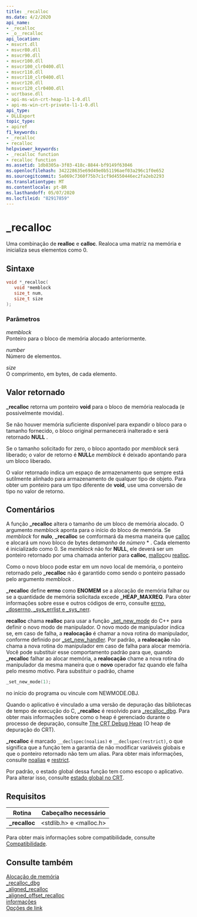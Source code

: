 ```yaml
---
title: _recalloc
ms.date: 4/2/2020
api_name:
- _recalloc
- _o__recalloc
api_location:
- msvcrt.dll
- msvcr80.dll
- msvcr90.dll
- msvcr100.dll
- msvcr100_clr0400.dll
- msvcr110.dll
- msvcr110_clr0400.dll
- msvcr120.dll
- msvcr120_clr0400.dll
- ucrtbase.dll
- api-ms-win-crt-heap-l1-1-0.dll
- api-ms-win-crt-private-l1-1-0.dll
api_type:
- DLLExport
topic_type:
- apiref
f1_keywords:
- _recalloc
- recalloc
helpviewer_keywords:
- _recalloc function
- recalloc function
ms.assetid: 1db8305a-3f03-418c-8844-bf9149f63046
ms.openlocfilehash: 342228635e69d49e0b51196aef03a296c1f0e652
ms.sourcegitcommit: 5a069c7360f75b7c1cf9d4550446ec2fa2eb2293
ms.translationtype: MT
ms.contentlocale: pt-BR
ms.lasthandoff: 05/07/2020
ms.locfileid: "82917859"
---
```

# <a name="_recalloc"></a>_recalloc

Uma combinação de **realloc** e **calloc**. Realoca uma matriz na memória e inicializa seus elementos como 0.

## <a name="syntax"></a>Sintaxe

```C
void *_recalloc(
   void *memblock
   size_t num,
   size_t size
);
```

### <a name="parameters"></a>Parâmetros

*memblock*<br/>
Ponteiro para o bloco de memória alocado anteriormente.

*number*<br/>
Número de elementos.

*size*<br/>
O comprimento, em bytes, de cada elemento.

## <a name="return-value"></a>Valor retornado

**_recalloc** retorna um ponteiro **void** para o bloco de memória realocada (e possivelmente movida).

Se não houver memória suficiente disponível para expandir o bloco para o tamanho fornecido, o bloco original permanecerá inalterado e será retornado **NULL** .

Se o tamanho solicitado for zero, o bloco apontado por *memblock* será liberado; o valor de retorno é **NULL**e *memblock* é deixado apontando para um bloco liberado.

O valor retornado indica um espaço de armazenamento que sempre está sutilmente alinhado para armazenamento de qualquer tipo de objeto. Para obter um ponteiro para um tipo diferente de **void**, use uma conversão de tipo no valor de retorno.

## <a name="remarks"></a>Comentários

A função **_recalloc** altera o tamanho de um bloco de memória alocado. O argumento *memblock* aponta para o início do bloco de memória. Se *memblock* for **nulo**, **_recalloc** se comformará da mesma maneira que [calloc](calloc.md) e alocará um novo bloco de bytes de*tamanho* de *número* * . Cada elemento é inicializado como 0. Se *memblock* não for **NULL**, ele deverá ser um ponteiro retornado por uma chamada anterior para **calloc**, [malloc](malloc.md)ou [realloc](realloc.md).

Como o novo bloco pode estar em um novo local de memória, o ponteiro retornado pelo **_recalloc** não é garantido como sendo o ponteiro passado pelo argumento *memblock* .

**_recalloc** define **errno** como **ENOMEM** se a alocação de memória falhar ou se a quantidade de memória solicitada excede **_HEAP_MAXREQ**. Para obter informações sobre esse e outros códigos de erro, consulte [errno, _doserrno, _sys_errlist e _sys_nerr](../../c-runtime-library/errno-doserrno-sys-errlist-and-sys-nerr.md).

**recalloc** chama **realloc** para usar a função [_set_new_mode](set-new-mode.md) do C++ para definir o novo modo de manipulador. O novo modo de manipulador indica se, em caso de falha, a **realocação** é chamar a nova rotina do manipulador, conforme definido por [_set_new_handler](set-new-handler.md). Por padrão, a **realocação** não chama a nova rotina do manipulador em caso de falha para alocar memória. Você pode substituir esse comportamento padrão para que, quando **_recalloc** falhar ao alocar memória, a **realocação** chame a nova rotina do manipulador da mesma maneira que o **novo** operador faz quando ele falha pelo mesmo motivo. Para substituir o padrão, chame

```C
_set_new_mode(1);
```

no início do programa ou vincule com NEWMODE.OBJ.

Quando o aplicativo é vinculado a uma versão de depuração das bibliotecas de tempo de execução do C, **_recalloc** é resolvido para [_recalloc_dbg](recalloc-dbg.md). Para obter mais informações sobre como o heap é gerenciado durante o processo de depuração, consulte [The CRT Debug Heap](/visualstudio/debugger/crt-debug-heap-details) (O heap de depuração do CRT).

**_recalloc** é marcado `__declspec(noalias)` e `__declspec(restrict)`, o que significa que a função tem a garantia de não modificar variáveis globais e que o ponteiro retornado não tem um alias. Para obter mais informações, consulte [noalias](../../cpp/noalias.md) e [restrict](../../cpp/restrict.md).

Por padrão, o estado global dessa função tem como escopo o aplicativo. Para alterar isso, consulte [estado global no CRT](../global-state.md).

## <a name="requirements"></a>Requisitos

|Rotina|Cabeçalho necessário|
|-------------|---------------------|
|**_recalloc**|\<stdlib.h> e \<malloc.h>|

Para obter mais informações sobre compatibilidade, consulte [Compatibilidade](../../c-runtime-library/compatibility.md).

## <a name="see-also"></a>Consulte também

[Alocação de memória](../../c-runtime-library/memory-allocation.md)<br/>
[_recalloc_dbg](recalloc-dbg.md)<br/>
[_aligned_recalloc](aligned-recalloc.md)<br/>
[_aligned_offset_recalloc](aligned-offset-recalloc.md)<br/>
[informações](free.md)<br/>
[Opções de link](../../c-runtime-library/link-options.md)<br/>
